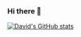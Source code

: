 ### Hi there 👋

<!--
**RALE0/RALE0** is a ✨ _special_ ✨ repository because its `README.md` (this file) appears on your GitHub profile.

Here are some ideas to get you started:

- 🔭 I’m currently working on ...
- 🌱 I’m currently learning ...
- 👯 I’m looking to collaborate on ...
- 🤔 I’m looking for help with ...
- 💬 Ask me about ...
- 📫 How to reach me: ...
- 😄 Pronouns: ...
- ⚡ Fun fact: ...
-->

[![David's GitHub stats](https://github-readme-stats.vercel.app/api?usename=RALE0)](https://github.com/RALE0/github-readme-stats)
